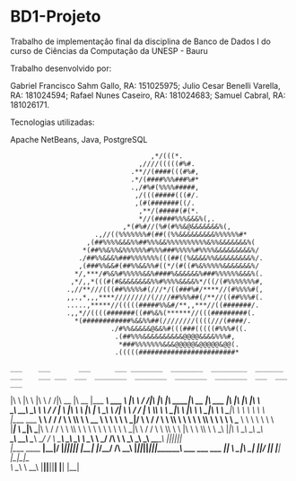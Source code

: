 # BD1-Projeto
Trabalho de implementação final da disciplina de Banco de Dados I do curso de Ciências da Computação da UNESP - Bauru

Trabalho desenvolvido por:

Gabriel Francisco Sahm Gallo, RA: 151025975;
Julio Cesar Benelli Varella,  RA: 181024594;
Rafael Nunes Caseiro,         RA: 181024683;
Samuel Cabral,                RA: 181026171.

Tecnologias utilizadas:

Apache NetBeans, Java, PostgreSQL

                                                                                
                                                                                
                                       ,*/(((*.                                 
                                    ,////(((((#%#.                              
                                  .**//(####(((#%#,                             
                                  .*/(####%%%###%#*                             
                                  .,/#%#(%%%%#####,                             
                                   ,/(((#####(((#/.                             
                                   ,(#(#######((/.                              
                                    ,**/(#####(#(*.                             
                                    *//(#####%%%&&&%(,.                         
                                ,*(#%#//(%#(#%%&@&&&&&&&%(,                     
                         .,//((%%%%%%%#(##((%%&&&&&&&&&%%%%%%#*                 
                       ,(##%%%%&&&%%##%%%&&%%%%%%%%%%&%%&&&&&&&%(               
                      *(##%%&%%&%%%%%%#%%%###%%%%%#%%%%&&&&&&&&&%/              
                     ./##%%&&&%###%%%%%%%(((##((%&&&&%%&&&&&&&&&%/.             
                     ,(###%%&&#(##%%&&%%#((*/(#((#%&%%%%%&&&&&&&%/              
                    */,***/#%&%#%%%%%&&%####%&&&&&&%###%%%%%%&&&%(.             
                   ,*/,,*(((#(#&&&&&&&&%%#%%%%&&&&%*/((/(#%%%%%%%#,             
                  .,//**///(((##%%%%%#(///*/((###%#/****//(#%%%%#(,             
                  ,,.,*,,,****/////////(////##%%%##(/**//((##%%%#(.             
                  .....,*****//(((((#####%%&#/**,,***//((#######/.              
                  .,,*//((((#######((##%&%(******//(((#########(.               
                    *(############%&&%%##(////////((((///(####/.                
                             ./#%%&&&&&@&&%#(((###(((((#%%%#((.                 
                              .(##%%%&&&&&&&&&&@@@@&&&&%%%#,                    
                               *###%%%%%%%&&&@@@@@&@@@@@&@@(.                   
                              .(((((########################*    

    ___    ___       ___      ___ ________  ________  _________  _______      ___    ___ ___  ___  ________  ________  ________  ________  ___  ___  ___       
   |\  \  |\  \     |\  \    /  /|\   __  \|\   __  \|\___   ___\\  ___ \    |\  \  /  /|\  \|\  \|\   ____\|\   __  \|\   ___ \|\   ____\|\  \|\  \|\  \      
 __\_\  \_\_\  \____\ \  \  /  / | \  \|\  \ \  \|\  \|___ \  \_\ \   __/|   \ \  \/  / | \  \\\  \ \  \___|\ \  \|\  \ \  \_|\ \ \  \___|\ \  \ \  \ \  \     
|\____    ___    ____\ \  \/  / / \ \  \\\  \ \   __  \   \ \  \ \ \  \_|/__  \ \    / / \ \  \\\  \ \  \  __\ \  \\\  \ \  \ \\ \ \_____  \ \  \ \  \ \  \    
\|___| \  \__|\  \___|\ \    / /   \ \  \\\  \ \  \ \  \   \ \  \ \ \  \_|\ \  /     \/   \ \  \\\  \ \  \|\  \ \  \\\  \ \  \_\\ \|____|\  \ \__\ \__\ \__\   
    __\_\  \_\_\  \____\ \__/ /     \ \_______\ \__\ \__\   \ \__\ \ \_______\/  /\   \    \ \_______\ \_______\ \_______\ \_______\____\_\  \|__|\|__|\|__|   
   |\____    ____   ____\|__|/       \|_______|\|__|\|__|    \|__|  \|_______/__/ /\ __\    \|_______|\|_______|\|_______|\|_______|\_________\  ___  ___  ___ 
   \|___| \  \__|\  \___|                                                    |__|/ \|__|                                           \|_________| |\__\|\__\|\__\
         \ \__\ \ \__\                                                                                                                          \|__|\|__|\|__|
          \|__|  \|__|  